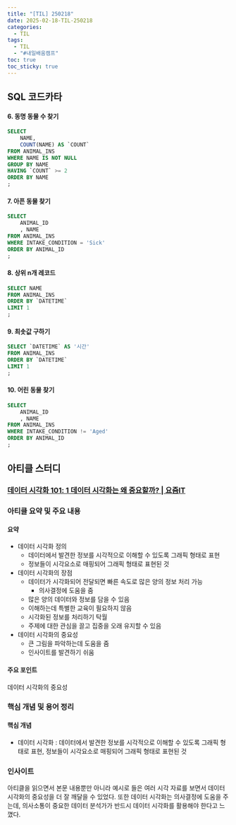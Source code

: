 ```yaml
---
title: "[TIL] 250218"
date: 2025-02-18-TIL-250218
categories:
  - TIL
tags:
  - TIL
  - "#내일배움캠프"
toc: true
toc_sticky: true
---
```

## SQL 코드카타

#### 6. 동명 동물 수 찾기
```sql
SELECT 
    NAME,
    COUNT(NAME) AS `COUNT`
FROM ANIMAL_INS
WHERE NAME IS NOT NULL
GROUP BY NAME
HAVING `COUNT` >= 2
ORDER BY NAME
;
```

#### 7. 아픈 동물 찾기
```sql
SELECT
    ANIMAL_ID
    , NAME
FROM ANIMAL_INS
WHERE INTAKE_CONDITION = 'Sick'
ORDER BY ANIMAL_ID
;
```

#### 8. 상위 n개 레코드
```sql
SELECT NAME
FROM ANIMAL_INS
ORDER BY `DATETIME`
LIMIT 1
;
```

#### 9. 최솟값 구하기
```sql
SELECT `DATETIME` AS '시간'
FROM ANIMAL_INS
ORDER BY `DATETIME`
LIMIT 1
;
```

#### 10. 어린 동물 찾기

```sql
SELECT 
    ANIMAL_ID
    , NAME
FROM ANIMAL_INS
WHERE INTAKE_CONDITION != 'Aged'
ORDER BY ANIMAL_ID
;
```

## 아티클 스터디

### [데이터 시각화 101: 1 데이터 시각화는 왜 중요할까? | 요즘IT](https://yozm.wishket.com/magazine/detail/1750/)

### 아티클 요약 및 주요 내용
#### 요약
- 데이터 시각화 정의
	- 데이터에서 발견한 정보를 시각적으로 이해할 수 있도록 그래픽 형태로 표현
	- 정보들이 시각요소로 매핑되어 그래픽 형태로 표현된 것
- 데이터 시각화의 장점
	 - 데이터가 시각화되어 전달되면 빠른 속도로 많은 양의 정보 처리 가능
	   - 의사결정에 도움을 줌
	- 많은 양의 데이터와 정보를 담을 수 있음
	- 이해하는데 특별한 교육이 필요하지 않음
	- 시각화된 정보를 처리하기 탁월
	- 주제에 대한 관심을 끌고 집중을 오래 유지할 수 있음
- 데이터 시각화의 중요성
	 - 큰 그림을 파악하는데 도움을 줌
	 - 인사이트를 발견하기 쉬움
#### 주요 포인트 
데이터 시각화의 중요성

### 핵심 개념 및 용어 정리
#### 핵심 개념
-  데이터 시각화 : 데이터에서 발견한 정보를 시각적으로 이해할 수 있도록 그래픽 형태로 표현, 정보들이 시각요소로 매핑되어 그래픽 형태로 표현된 것

### 인사이트
아티클을 읽으면서 본문 내용뿐만 아니라 예시로 들은 여러 시각 자료를 보면서 데이터 시각화의 중요성을 더 잘 깨달을 수 있었다. 또한 데이터 시각화는 의사결정에 도움을 주는데, 의사소통이 중요한 데이터 분석가가 반드시 데이터 시각화를 활용해야 한다고 느꼈다.